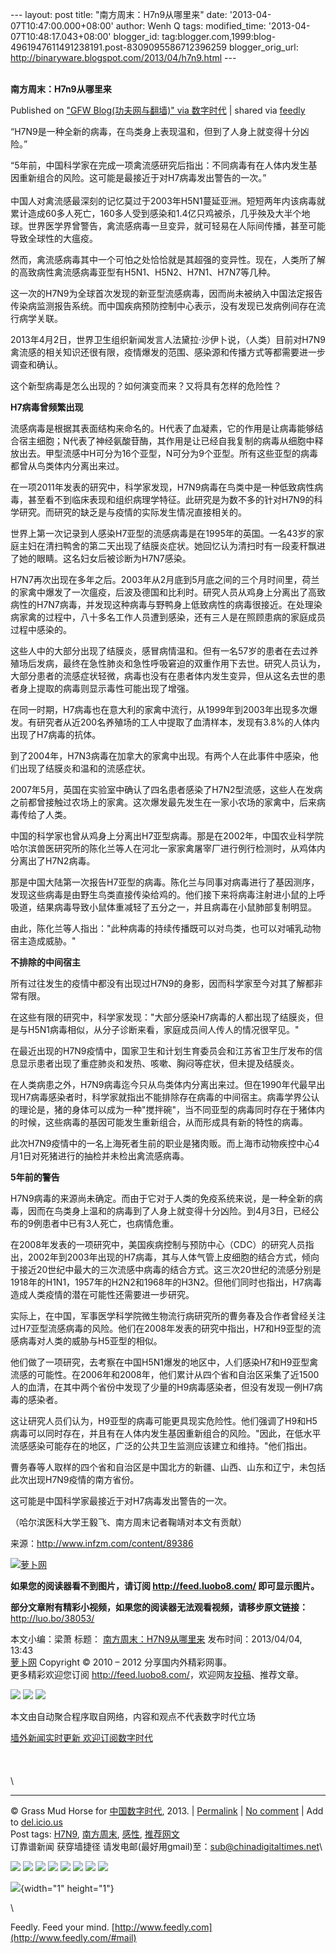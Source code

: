 --- layout: post title: "南方周末：H7n9从哪里来" date:
'2013-04-07T10:47:00.000+08:00' author: Wenh Q tags: modified\_time:
'2013-04-07T10:48:17.043+08:00' blogger\_id:
tag:blogger.com,1999:blog-4961947611491238191.post-8309095586712396259
blogger\_orig\_url: http://binaryware.blogspot.com/2013/04/h7n9.html ---
\
 
<div class="article">

<div class="header">

**南方周末：H7n9从哪里来**

</div>

<div class="source">

Published on ["GFW Blog(功夫网与翻墙)" via
数字时代](http://feedproxy.google.com/~r/chinagfwblog/~3/CMOZnjJoOGs/) |
shared via [feedly](http://www.feedly.com)

</div>

<div>

“H7N9是一种全新的病毒，在鸟类身上表现温和，但到了人身上就变得十分凶险。”

“5年前，中国科学家在完成一项禽流感研究后指出：不同病毒有在人体内发生基因重新组合的风险。这可能是最接近于对H7病毒发出警告的一次。”\
<span></span>\
中国人对禽流感最深刻的记忆莫过于2003年H5N1蔓延亚洲。短短两年内该病毒就累计造成60多人死亡，160多人受到感染和1.4亿只鸡被杀，几乎殃及大半个地球。世界医学界曾警告，禽流感病毒一旦变异，就可轻易在人际间传播，甚至可能导致全球性的大瘟疫。

然而，禽流感病毒其中一个可怕之处恰恰就是其超强的变异性。现在，人类所了解的高致病性禽流感病毒亚型有H5N1、H5N2、H7N1、H7N7等几种。

这一次的H7N9为全球首次发现的新亚型流感病毒，因而尚未被纳入中国法定报告传染病监测报告系统。而中国疾病预防控制中心表示，没有发现已发病例间存在流行病学关联。

2013年4月2日，世界卫生组织新闻发言人法黛拉·沙伊卜说，（人类）目前对H7N9禽流感的相关知识还很有限，疫情爆发的范围、感染源和传播方式等都需要进一步调查和确认。

这个新型病毒是怎么出现的？如何演变而来？又将具有怎样的危险性？

**H7病毒曾频繁出现**

流感病毒是根据其表面结构来命名的。H代表了血凝素，它的作用是让病毒能够结合宿主细胞；N代表了神经氨酸苷酶，其作用是让已经自我复制的病毒从细胞中释放出去。甲型流感中H可分为16个亚型，N可分为9个亚型。所有这些亚型的病毒都曾从鸟类体内分离出来过。

在一项2011年发表的研究中，科学家发现，H7N9病毒在鸟类中是一种低致病性病毒，甚至看不到临床表现和组织病理学特征。此研究是为数不多的针对H7N9的科学研究。而研究的缺乏是与疫情的实际发生情况直接相关的。

世界上第一次记录到人感染H7亚型的流感病毒是在1995年的英国。一名43岁的家庭主妇在清扫鸭舍的第二天出现了结膜炎症状。她回忆认为清扫时有一段麦秆飘进了她的眼睛。这名妇女后被诊断为H7N7感染。

H7N7再次出现在多年之后。2003年从2月底到5月底之间的三个月时间里，荷兰的家禽中爆发了一次瘟疫，后波及德国和比利时。研究人员从鸡身上分离出了高致病性的H7N7病毒，并发现这种病毒与野鸭身上低致病性的病毒很接近。在处理染病家禽的过程中，八十多名工作人员遭到感染，还有三人是在照顾患病的家庭成员过程中感染的。

这些人中的大部分出现了结膜炎，感冒病情温和。但有一名57岁的患者在去过养殖场后发病，最终在急性肺炎和急性呼吸窘迫的双重作用下去世。研究人员认为，大部分患者的流感症状轻微，病毒也没有在患者体内发生变异，但从这名去世的患者身上提取的病毒则显示毒性可能出现了增强。

在同一时期，H7病毒也在意大利的家禽中流行，从1999年到2003年出现多次爆发。有研究者从近200名养殖场的工人中提取了血清样本，发现有3.8%的人体内出现了H7病毒的抗体。

到了2004年，H7N3病毒在加拿大的家禽中出现。有两个人在此事件中感染，他们出现了结膜炎和温和的流感症状。

2007年5月，英国在实验室中确认了四名患者感染了H7N2型流感，这些人在发病之前都曾接触过农场上的家禽。这次爆发最先发生在一家小农场的家禽中，后来病毒传给了人类。

中国的科学家也曾从鸡身上分离出H7亚型病毒。那是在2002年，中国农业科学院哈尔滨兽医研究所的陈化兰等人在河北一家家禽屠宰厂进行例行检测时，从鸡体内分离出了H7N2病毒。

那是中国大陆第一次报告H7亚型的病毒。陈化兰与同事对病毒进行了基因测序，发现这些病毒是由野生鸟类直接传染给鸡的。他们接下来将病毒注射进小鼠的上呼吸道，结果病毒导致小鼠体重减轻了五分之一，并且病毒在小鼠肺部复制明显。

由此，陈化兰等人指出："此种病毒的持续传播既可以对鸟类，也可以对哺乳动物宿主造成威胁。"

**不排除的中间宿主**

所有过往发生的疫情中都没有出现过H7N9的身影，因而科学家至今对其了解都非常有限。

在这些有限的研究中，科学家发现："大部分感染H7病毒的人都出现了结膜炎，但是与H5N1病毒相似，从分子诊断来看，家庭成员间人传人的情况很罕见。"

在最近出现的H7N9疫情中，国家卫生和计划生育委员会和江苏省卫生厅发布的信息显示患者出现了重症肺炎和发热、咳嗽、胸闷等症状，但未提及结膜炎。

在人类病患之外，H7N9病毒迄今只从鸟类体内分离出来过。但在1990年代最早出现H7病毒感染者时，科学家就指出不能排除存在病毒的中间宿主。病毒学界公认的理论是，猪的身体可以成为一种"搅拌碗"，当不同亚型的病毒同时存在于猪体内的时候，这些病毒的基因可能发生重新组合，从而形成具有新的特性的病毒。

此次H7N9疫情中的一名上海死者生前的职业是猪肉贩。而上海市动物疾控中心4月1日对死猪进行的抽检并未检出禽流感病毒。

**5年前的警告**

H7N9病毒的来源尚未确定。而由于它对于人类的免疫系统来说，是一种全新的病毒，因而在鸟类身上温和的病毒到了人身上就变得十分凶险。到4月3日，已经公布的9例患者中已有3人死亡，也病情危重。

在2008年发表的一项研究中，美国疾病控制与预防中心（CDC）的研究人员指出，2002年到2003年出现的H7病毒，其与人体气管上皮细胞的结合方式，倾向于接近20世纪中最大的三次流感中病毒的结合方式。这三次20世纪的流感分别是1918年的H1N1，1957年的H2N2和1968年的H3N2。但他们同时也指出，H7病毒造成人类疫情的潜在可能性还需要进一步研究。

实际上，在中国，军事医学科学院微生物流行病研究所的曹务春及合作者曾经关注过H7亚型流感病毒的风险。他们在2008年发表的研究中指出，H7和H9亚型的流感病毒对人类的威胁与H5亚型的相似。

他们做了一项研究，去考察在中国H5N1爆发的地区中，人们感染H7和H9亚型禽流感的可能性。在2006年和2008年，他们累计从四个省和自治区采集了近1500人的血清，在其中两个省份中发现了少量的H9病毒感染者，但没有发现一例H7病毒的感染者。

这让研究人员们认为，H9亚型的病毒可能更具现实危险性。他们强调了H9和H5病毒可以同时存在，并且有在人体内发生基因重新组合的风险。"因此，在低水平流感感染可能存在的地区，广泛的公共卫生监测应该建立和维持。"他们指出。

曹务春等人取样的四个省和自治区是中国北方的新疆、山西、山东和辽宁，未包括此次出现H7N9疫情的南方省份。

这可能是中国科学家最接近于对H7病毒发出警告的一次。

<span>（哈尔滨医科大学王毅飞、南方周末记者鞠靖对本文有贡献）</span>

来源：<http://www.infzm.com/content/89386>

[![萝卜网](http://ki.ki.ki/files/2013/04/04/ac40c8634bd44469b1ba815648d88c27.jpg "萝卜网")](http://ki.ki.ki/files/2013/04/04/ac40c8634bd44469b1ba815648d88c27.jpg "萝卜网")

**如果您的阅读器看不到图片，请订阅 <http://feed.luobo8.com/>
即可显示图片。**

**部分文章附有精彩小视频，如果您的阅读器无法观看视频，请移步原文链接：**
<http://luo.bo/38053/>

本文小编：梁萧 标题：
[南方周末：H7N9从哪里来](http://luo.bo/38053/ "南方周末：H7N9从哪里来")
发布时间：2013/04/04, 13:43\
[萝卜网](http://luo.bo/ "萝卜网 - 人人都是艺术家") Copyright © 2010 –
2012 分享国内外精彩网事。\
更多精彩欢迎您订阅
<http://feed.luobo8.com/>，欢迎网友[投稿](http://luo.bo/delivery/)、推荐文章。

<div>

[![](http://feeds.feedburner.com/~ff/tamd?d=yIl2AUoC8zA)](http://feeds.feedburner.com/~ff/tamd?a=Ks2vosQHsg8:ZfShu0GVLnY:yIl2AUoC8zA)
[![](http://feeds.feedburner.com/~ff/tamd?d=qj6IDK7rITs)](http://feeds.feedburner.com/~ff/tamd?a=Ks2vosQHsg8:ZfShu0GVLnY:qj6IDK7rITs)
[![](http://feeds.feedburner.com/~ff/tamd?i=Ks2vosQHsg8:ZfShu0GVLnY:-BTjWOF_DHI)](http://feeds.feedburner.com/~ff/tamd?a=Ks2vosQHsg8:ZfShu0GVLnY:-BTjWOF_DHI)

</div>

本文由自动聚合程序取自网络，内容和观点不代表数字时代立场

[墙外新闻实时更新 欢迎订阅数字时代](http://eepurl.com/mstlf)\
\
\
\
\

------------------------------------------------------------------------

© Grass Mud Horse for
[中国数字时代](https://kexueshangwang.info/chinese), 2013. |
[Permalink](https://kexueshangwang.info/chinese/2013/04/%e5%8d%97%e6%96%b9%e5%91%a8%e6%9c%ab%ef%bc%9ah7n9%e4%bb%8e%e5%93%aa%e9%87%8c%e6%9d%a5/)
| [No
comment](https://kexueshangwang.info/chinese/2013/04/%e5%8d%97%e6%96%b9%e5%91%a8%e6%9c%ab%ef%bc%9ah7n9%e4%bb%8e%e5%93%aa%e9%87%8c%e6%9d%a5/#comments)
| Add to
[del.icio.us](http://del.icio.us/post?url=https://kexueshangwang.info/chinese/2013/04/%e5%8d%97%e6%96%b9%e5%91%a8%e6%9c%ab%ef%bc%9ah7n9%e4%bb%8e%e5%93%aa%e9%87%8c%e6%9d%a5/&title=%E5%8D%97%E6%96%B9%E5%91%A8%E6%9C%AB%EF%BC%9AH7N9%E4%BB%8E%E5%93%AA%E9%87%8C%E6%9D%A5)\
Post tags:
[H7N9](https://kexueshangwang.info/chinese/tag/h7n9/?category=10466),
[南方周末](https://kexueshangwang.info/chinese/tag/%e5%8d%97%e6%96%b9%e5%91%a8%e6%9c%ab/?category=10466),
[感性](https://kexueshangwang.info/chinese/tag/%e6%84%9f%e6%80%a7/?category=10466),
[推荐网文](https://kexueshangwang.info/chinese/tag/%e6%8e%a8%e8%8d%90%e7%bd%91%e6%96%87/?category=10466)\
订靠谱新闻 获穿墙捷径
请发电邮(最好用gmail)至：<sub@chinadigitaltimes.net>\

<div>

[![](http://feeds.feedburner.com/~ff/chinagfwblog?d=yIl2AUoC8zA)](http://feeds.feedburner.com/~ff/chinagfwblog?a=CMOZnjJoOGs:9O-HU4iM1Sg:yIl2AUoC8zA)
[![](http://feeds.feedburner.com/~ff/chinagfwblog?i=CMOZnjJoOGs:9O-HU4iM1Sg:-BTjWOF_DHI)](http://feeds.feedburner.com/~ff/chinagfwblog?a=CMOZnjJoOGs:9O-HU4iM1Sg:-BTjWOF_DHI)
[![](http://feeds.feedburner.com/~ff/chinagfwblog?i=CMOZnjJoOGs:9O-HU4iM1Sg:F7zBnMyn0Lo)](http://feeds.feedburner.com/~ff/chinagfwblog?a=CMOZnjJoOGs:9O-HU4iM1Sg:F7zBnMyn0Lo)
[![](http://feeds.feedburner.com/~ff/chinagfwblog?i=CMOZnjJoOGs:9O-HU4iM1Sg:V_sGLiPBpWU)](http://feeds.feedburner.com/~ff/chinagfwblog?a=CMOZnjJoOGs:9O-HU4iM1Sg:V_sGLiPBpWU)
[![](http://feeds.feedburner.com/~ff/chinagfwblog?d=qj6IDK7rITs)](http://feeds.feedburner.com/~ff/chinagfwblog?a=CMOZnjJoOGs:9O-HU4iM1Sg:qj6IDK7rITs)
[![](http://feeds.feedburner.com/~ff/chinagfwblog?d=l6gmwiTKsz0)](http://feeds.feedburner.com/~ff/chinagfwblog?a=CMOZnjJoOGs:9O-HU4iM1Sg:l6gmwiTKsz0)
[![](http://feeds.feedburner.com/~ff/chinagfwblog?i=CMOZnjJoOGs:9O-HU4iM1Sg:gIN9vFwOqvQ)](http://feeds.feedburner.com/~ff/chinagfwblog?a=CMOZnjJoOGs:9O-HU4iM1Sg:gIN9vFwOqvQ)
[![](http://feeds.feedburner.com/~ff/chinagfwblog?d=TzevzKxY174)](http://feeds.feedburner.com/~ff/chinagfwblog?a=CMOZnjJoOGs:9O-HU4iM1Sg:TzevzKxY174)

</div>

![](http://feeds.feedburner.com/~r/chinagfwblog/~4/CMOZnjJoOGs){width="1"
height="1"}

</div>

\

</div>

<div class="footer">

Feedly. Feed your mind.
[http://www.feedly.com](http://www.feedly.com/#mail)

</div>
